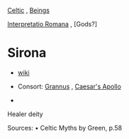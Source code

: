 

[Celtic](celtic-religion) , [Beings](beings.md)

[Interpretatio Romana](interpretatio-romana.md) , [Gods?]

# Sirona

- [wiki](https://en.wikipedia.org/wiki/Sirona)

- Consort: [Grannus](grannus.md) , [Caesar's Apollo](interpretatio-romana.md)

- 

Healer deity







Sources:
	• Celtic Myths by Green, p.58

